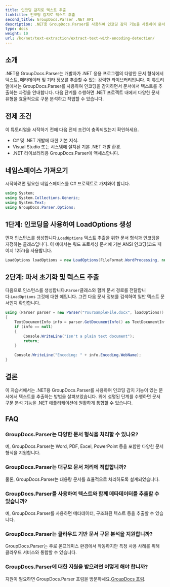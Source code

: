 ```yaml
---
title: 인코딩 감지로 텍스트 추출
linktitle: 인코딩 감지로 텍스트 추출
second_title: GroupDocs.Parser .NET API
description: .NET용 GroupDocs.Parser를 사용하여 인코딩 감지 기능을 사용하여 문서에서 텍스트를 추출합니다. .NET 애플리케이션의 다양한 형식을 효율적으로 구문 분석합니다.
type: docs
weight: 10
url: /ko/net/text-extraction/extract-text-with-encoding-detection/
---
```

## 소개
.NET용 GroupDocs.Parser는 개발자가 .NET 응용 프로그램의 다양한 문서 형식에서 텍스트, 메타데이터 및 기타 정보를 추출할 수 있는 강력한 라이브러리입니다. 이 튜토리얼에서는 GroupDocs.Parser를 사용하여 인코딩을 감지하면서 문서에서 텍스트를 추출하는 과정을 안내합니다. 다음 단계를 수행하면 .NET 프로젝트 내에서 다양한 문서 유형을 효율적으로 구문 분석하고 작업할 수 있습니다.
## 전제 조건
이 튜토리얼을 시작하기 전에 다음 전제 조건이 충족되었는지 확인하세요.
- C# 및 .NET 개발에 대한 기본 지식.
- Visual Studio 또는 시스템에 설치된 기본 .NET 개발 환경.
- .NET 라이브러리용 GroupDocs.Parser에 액세스합니다.

## 네임스페이스 가져오기
시작하려면 필요한 네임스페이스를 C# 프로젝트로 가져와야 합니다.
```csharp
using System;
using System.Collections.Generic;
using System.Text;
using GroupDocs.Parser.Options;
```
## 1단계: 인코딩을 사용하여 LoadOptions 생성
 먼저 인스턴스를 생성합니다.`LoadOptions` 텍스트 추출을 위한 문서 형식과 인코딩을 지정하는 클래스입니다. 이 예에서는 워드 프로세싱 문서에 기본 ANSI 인코딩(코드 페이지 1251)을 사용합니다.
```csharp
LoadOptions loadOptions = new LoadOptions(FileFormat.WordProcessing, null, null, Encoding.GetEncoding(1251));
```
## 2단계: 파서 초기화 및 텍스트 추출
 다음으로 인스턴스를 생성합니다.`Parser`클래스와 함께 문서 경로를 전달합니다.`LoadOptions` 그것에 대한 예입니다. 그런 다음 문서 정보를 검색하여 일반 텍스트 문서인지 확인합니다.
```csharp
using (Parser parser = new Parser("YourSampleFile.docx", loadOptions))
{
    TextDocumentInfo info = parser.GetDocumentInfo() as TextDocumentInfo;
    if (info == null)
    {
        Console.WriteLine("Isn't a plain text document");
        return;
    }
    
    Console.WriteLine("Encoding: " + info.Encoding.WebName);
}
```

## 결론
이 자습서에서는 .NET용 GroupDocs.Parser를 사용하여 인코딩 감지 기능이 있는 문서에서 텍스트를 추출하는 방법을 살펴보았습니다. 위에 설명된 단계를 수행하면 문서 구문 분석 기능을 .NET 애플리케이션에 원활하게 통합할 수 있습니다.

## FAQ
### GroupDocs.Parser는 다양한 문서 형식을 처리할 수 있나요?
예, GroupDocs.Parser는 Word, PDF, Excel, PowerPoint 등을 포함한 다양한 문서 형식을 지원합니다.
### GroupDocs.Parser는 대규모 문서 처리에 적합합니까?
물론, GroupDocs.Parser는 대용량 문서를 효율적으로 처리하도록 설계되었습니다.
### GroupDocs.Parser를 사용하여 텍스트와 함께 메타데이터를 추출할 수 있습니까?
예, GroupDocs.Parser를 사용하면 메타데이터, 구조화된 텍스트 등을 추출할 수 있습니다.
### GroupDocs.Parser는 클라우드 기반 문서 구문 분석을 지원합니까?
GroupDocs.Parser는 주로 온프레미스 환경에서 작동하지만 특정 사용 사례를 위해 클라우드 서비스와 통합할 수 있습니다.
### GroupDocs.Parser에 대한 지원을 받으려면 어떻게 해야 합니까?
지원이 필요하면 GroupDocs.Parser 포럼을 방문하세요.[GroupDocs 포럼](https://forum.groupdocs.com/c/parser/17).